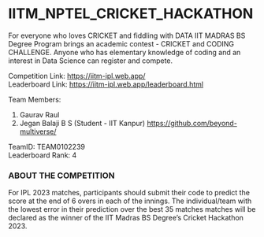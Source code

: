 # IITM_NPTEL_CRICKET_HACKATHON
For everyone who loves CRICKET and fiddling with DATA IIT MADRAS BS Degree Program brings an academic contest - CRICKET and CODING CHALLENGE. Anyone who has elementary knowledge of coding and an interest in Data Science can register and compete.

Competition Link: https://iitm-ipl.web.app/ <br>
Leaderboard Link: https://iitm-ipl.web.app/leaderboard.html

Team Members: <br>
1. Gaurav Raul  <br>
2. Jegan Balaji B S (Student - IIT Kanpur) https://github.com/beyond-multiverse/
              
TeamID: TEAM0102239 <br>
Leaderboard Rank: 4

### ABOUT THE COMPETITION
For IPL 2023 matches, participants should submit their code to predict the score at the end of 6 overs in each of the innings.
The individual/team with the lowest error in their prediction over the best 35 matches matches will be declared as the winner of the IIT Madras BS Degree’s Cricket Hackathon 2023.




